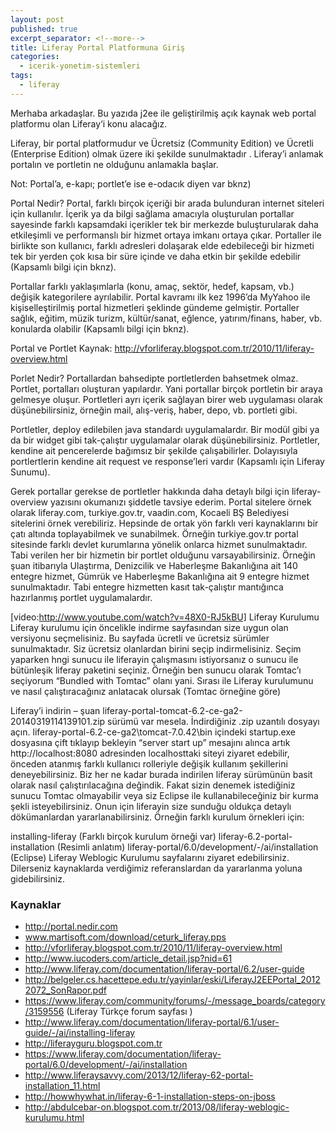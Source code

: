 ```yaml
---
layout: post
published: true
excerpt_separator: <!--more-->
title: Liferay Portal Platformuna Giriş
categories:
  - icerik-yonetim-sistemleri
tags:
  - liferay
---
```

Merhaba arkadaşlar. Bu yazıda j2ee ile geliştirilmiş açık kaynak web portal platformu olan Liferay‘i konu alacağız.

Liferay, bir portal platformudur ve Ücretsiz (Community Edition) ve Ücretli (Enterprise Edition) olmak üzere iki şekilde sunulmaktadır . Liferay’i anlamak portalın ve portletin ne olduğunu anlamakla başlar.

<!--more-->

Not: Portal’a, e-kapı; portlet’e ise e-odacık diyen var bknz)

Portal Nedir?
Portal, farklı birçok içeriği bir arada bulunduran internet siteleri için kullanılır. İçerik ya da bilgi sağlama amacıyla oluşturulan portallar sayesinde farklı kapsamdaki içerikler tek bir merkezde buluşturularak daha etkileşimli ve performanslı bir hizmet ortaya imkanı ortaya çıkar. Portaller ile birlikte son kullanıcı, farklı adresleri dolaşarak elde edebileceği bir hizmeti tek bir yerden çok kısa bir süre içinde ve daha etkin bir şekilde edebilir (Kapsamlı bilgi için bknz).

Portallar farklı yaklaşımlarla (konu, amaç, sektör, hedef, kapsam, vb.) değişik kategorilere ayrılabilir. Portal kavramı ilk kez 1996’da MyYahoo ile kişiselleştirilmiş portal hizmetleri şeklinde gündeme gelmiştir. Portaller sağlık, eğitim, müzik turizm, kültür/sanat, eğlence, yatırım/finans, haber, vb. konularda olabilir (Kapsamlı bilgi için bknz).

Portal ve Portlet
Kaynak: http://vforliferay.blogspot.com.tr/2010/11/liferay-overview.html

Porlet Nedir?
Portallardan bahsedipte portletlerden bahsetmek olmaz. Portlet, portalları oluşturan yapılardır. Yani portallar birçok portletin bir araya gelmesye oluşur. Portletleri ayrı içerik sağlayan birer web uygulaması olarak düşünebilirsiniz, örneğin mail, alış-veriş, haber, depo, vb. portleti gibi.

Portletler, deploy edilebilen java standardı uygulamalardır. Bir modül gibi ya da bir widget gibi  tak-çalıştır uygulamalar olarak düşünebilirsiniz. Portletler, kendine ait pencerelerde bağımsız bir şekilde çalışabilirler. Dolayısıyla portlertlerin kendine ait request ve response’leri vardır (Kapsamlı için Liferay Sunumu).

Gerek portallar gerekse de portletler hakkında daha detaylı bilgi için liferay-overview yazısını okumanızı şiddetle tavsiye ederim.
Portal sitelere örnek olarak liferay.com,  turkiye.gov.tr, vaadin.com, Kocaeli BŞ Belediyesi sitelerini örnek verebiliriz. Hepsinde de ortak yön farklı veri kaynaklarını bir çatı altında toplayabilmek ve sunabilmek. Örneğin turkiye.gov.tr  portal sitesinde farklı devlet kurumlarına yönelik onlarca hizmet sunulmaktadır. Tabi verilen her bir hizmetin bir portlet olduğunu varsayabilirsiniz. Örneğin şuan itibarıyla Ulaştırma, Denizcilik ve Haberleşme Bakanlığına ait  140 entegre hizmet, Gümrük ve Haberleşme Bakanlığına ait 9 entegre hizmet sunulmaktadır. Tabi entegre hizmetten kasıt tak-çalıştır mantığınca hazırlanmış portlet uygulamalardır.

[video:http://www.youtube.com/watch?v=48X0-RJ5kBU]
Liferay Kurulumu
Liferay kurulumu için öncelikle indirme sayfasından size uygun olan versiyonu seçmelisiniz. Bu sayfada ücretli ve ücretsiz sürümler sunulmaktadır. Siz ücretsiz olanlardan birini seçip indirmelisiniz. Seçim yaparken hngi sunucu ile liferayin çalışmasını istiyorsanız o sunucu ile bütünleşik liferay paketini seçiniz. Örneğin ben sunucu olarak Tomtac’ı seçiyorum “Bundled with Tomtac” olanı yani.  Sırası ile Liferay kurulumunu ve nasıl çalıştıracağınız anlatacak olursak (Tomtac örneğine göre)

Liferay’i indirin – şuan liferay-portal-tomcat-6.2-ce-ga2-20140319114139101.zip sürümü var mesela.
İndirdiğiniz .zip uzantılı dosyayı açın.
liferay-portal-6.2-ce-ga2\tomcat-7.0.42\bin  içindeki startup.exe dosyasına çift tıklayıp bekleyin
“server start up” mesajını alınca artık http://localhost:8080 adresinden localhosttaki siteyi ziyaret edebilir, önceden atanmış farklı kullanıcı rolleriyle değişik kullanım şekillerini deneyebilirsiniz.
Biz her ne kadar burada indirilen liferay sürümünün basit olarak nasıl çalıştırılacağına değindik. Fakat sizin denemek istediğiniz sunucu Tomtac olmayabilir veya siz Eclipse ile kullanabileceğiniz bir kurma şekli isteyebilirsiniz. Onun için liferayin size sunduğu oldukça detaylı dökümanlardan yararlanabilirsiniz. Örneğin farklı kurulum örnekleri için:

installing-liferay (Farklı birçok kurulum örneği var)
liferay-6.2-portal-installation (Resimli anlatım)
liferay-portal/6.0/development/-/ai/installation (Eclipse)
Liferay Weblogic Kurulumu
sayfalarını ziyaret edebilirsiniz. Dilerseniz kaynaklarda verdiğimiz referanslardan da yararlanma yoluna gidebilirsiniz.

### Kaynaklar
- http://portal.nedir.com
- www.martisoft.com/download/ceturk_liferay.pps‎
- http://vforliferay.blogspot.com.tr/2010/11/liferay-overview.html
- http://www.iucoders.com/article_detail.jsp?nid=61
- http://www.liferay.com/documentation/liferay-portal/6.2/user-guide
- http://belgeler.cs.hacettepe.edu.tr/yayinlar/eski/LiferayJ2EEPortal_20122072_SonRapor.pdf
- https://www.liferay.com/community/forums/-/message_boards/category/3159556 (Liferay Türkçe forum sayfası )
- http://www.liferay.com/documentation/liferay-portal/6.1/user-guide/-/ai/installing-liferay
- http://liferayguru.blogspot.com.tr
- https://www.liferay.com/documentation/liferay-portal/6.0/development/-/ai/installation
- http://www.liferaysavvy.com/2013/12/liferay-62-portal-installation_11.html
- http://howwhywhat.in/liferay-6-1-installation-steps-on-jboss
- http://abdulcebar-on.blogspot.com.tr/2013/08/liferay-weblogic-kurulumu.html

